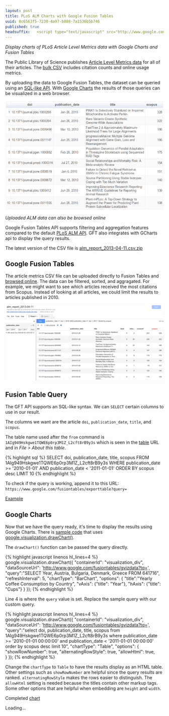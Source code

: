 ```yaml
--- 
layout: post
title: PLoS ALM Charts with Google Fusion Tables
uuid: 8c6563f5-7230-4a97-b888-7a1536b5b746
published: true
headsuffix:   <script type="text/javascript" src="http://www.google.com/jsapi"></script> <script type="text/javascript" src="/file/2013-05-09-PLoS-ALM-Charts-Google-Fusion-Tables/table.js"></script>
---
```


*Display charts of PLoS Article Level Metrics data with Google Charts and Fusion Tables*

The Public Library of Science publishes [Article Level Metrics data][plosalmdata] for all of their articles. The [bulk CSV][bulkcsv] includes citation counts and online usage metrics.

By uploading the data to Google Fusion Tables, the dataset can be queried using an [SQL-like API][gftapi]. With [Google Charts][gcharts] the results of those queries can be visualized in a web browser.


<a href="/file/2013-05-09-PLoS-ALM-Charts-Google-Fusion-Tables/table.html">
  <img src ="/file/2013-05-09-PLoS-ALM-Charts-Google-Fusion-Tables/mychart.png" class="mainimage" />
</a>

*Uploaded ALM data can also be browsed online*


[plosalm]: http://article-level-metrics.plos.org/



Google Fusion Tables API supports filtering and aggregation features compared to the default [PLoS ALM API][almapi]. GFT also integrates with GCharts api to display the query results.



[almapi]: http://api.plos.org/alm/using-the-alm-api/
[plosalmdata]: http://article-level-metrics.plos.org/plos-alm-data/
[gft]: http://www.google.com/drive/apps.html#fusiontables
[gftapi]: https://developers.google.com/fusiontables/
[gcharts]: https://developers.google.com/chart/ 


<!--more-->


The latest version of the CSV file is [alm_report_2013-04-11.csv.zip][bulkcsv]

[almdata]: http://article-level-metrics.plos.org/plos-alm-data/
[bulkcsv]: http://article-level-metrics.plos.org/files/2012/10/alm_report_2013-04-11.csv.zip



Google Fusion Tables
---
The article metrics CSV file can be uploaded directly to Fusion Tables and [browsed online][mytable]. The data can be filtered, sorted, and aggragated. For example, we might want to see which articles received the most citations from Scopus. Instead of looking at all articles, we could limit the results to articles published in 2010.

[mytable]: https://www.google.com/fusiontables/data?docid=1AIg949Hskgwe1TQWE6p0rp3M1Z_L2cft8rB9y3s

<a href="https://www.google.com/fusiontables/data?docid=1AIg949Hskgwe1TQWE6p0rp3M1Z_L2cft8rB9y3s"><img src ="/file/2013-05-09-PLoS-ALM-Charts-Google-Fusion-Tables/mytable.png" class="mainimage bigimage"/></a>


Fusion Table Query
---
The GFT API supports an SQL-like syntax. We can `SELECT` certain columns to use in our result.

The columns we want are the article `doi`, `publication_date`, `title`, and `scopus`.

The table name used after the `from` command is `1AIg949Hskgwe1TQWE6p0rp3M1Z_L2cft8rB9y3s` which is seen in the [table][mytable] URL and in *File > About this table*.


{% highlight sql %}
SELECT doi, publication_date, title, scopus FROM 1AIg949Hskgwe1TQWE6p0rp3M1Z_L2cft8rB9y3s WHERE publication_date >= '2010-01-01' AND publication_date < '2011-01-01' ORDER BY scopus desc LIMIT 10
{% endhighlight %}

To check if the query is working, append it to this URL: `https://www.google.com/fusiontables/exporttable?query=`

[Example][query]

[query]: https%3A%2F%2Fwww.google.com%2Ffusiontables%2Fexporttable%3Fquery%3DSELECT%20doi%2C%20publication_date%2C%20title%2C%20scopus%20FROM%201AIg949Hskgwe1TQWE6p0rp3M1Z_L2cft8rB9y3s%20WHERE%20publication_date%20%3E%3D%20%272010-01-01%27%20AND%20publication_date%20%3C%20%272011-01-01%27%20ORDER%20BY%20scopus%20desc%20LIMIT%2010




Google Charts
---
Now that we have the query ready, it's time to display the results using Google Charts. There is [sample code][drawchartdemo] that uses [google.visualization.drawChart()][drawchart].

The `drawChart()` function can be passed the query directly.

[drawchartdemo]: https://developers.google.com/chart/interactive/docs/fusiontables
[drawchart]: https://developers.google.com/chart/interactive/docs/reference#google.visualization.drawchart


{% highlight javascript linenos hl_lines=4 %}
google.visualization.drawChart({
        "containerId": "visualization_div",
        "dataSourceUrl": 'http://www.google.com/fusiontables/gvizdata?tq=',
        "query":"SELECT Year, Austria, Bulgaria, Denmark, Greece FROM 641716",
        "refreshInterval": 5,
        "chartType": "BarChart",
        "options": {
          "title":"Yearly Coffee Consumption by Country",
          "vAxis": {"title": "Year"},
          "hAxis": {"title": "Cups"}
        }
      });
{% endhighlight %}

Line 4 is where the `query` value is set. Replace the sample query with our custom query.


{% highlight javascript linenos hl_lines=4 %}
      google.visualization.drawChart({
        "containerId": "visualization_div",
        "dataSourceUrl": 'http://www.google.com/fusiontables/gvizdata?tq=',
        "query":"select doi, publication_date, title, scopus from 1AIg949Hskgwe1TQWE6p0rp3M1Z_L2cft8rB9y3s where publication_date >= '2010-01-01 00:00:00' and publication_date < '2011-01-01 00:00:00' order by scopus desc limit 10",
        "chartType": "Table",
        "options": {
          "showRowNumber": true,
          "alternatingRowStyle": true,
          "allowHtml": true,          
        }
      });
{% endhighlight %}


Change the `chartType` to `Table` to have the results display as an HTML table. Other settings such as `showRowNumber` are helpful since the query results are ranked. `alternatingRowStyle` makes the rows easier to distinguish. The `allowHtml` setting is needed because the titles contain other markup tags. Some other options that are helpful when embedding are `height` and `width`.



Completed [chart][customchart]

[customchart]: /file/2013-05-09-PLoS-ALM-Charts-Google-Fusion-Tables/table.html


  <div id="visualization_div" >Loading...</div>

